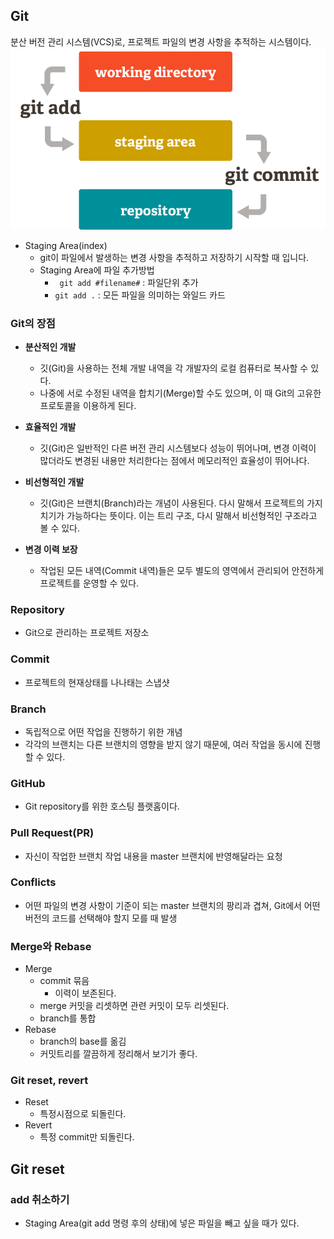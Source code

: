 ## Git
분산 버전 관리 시스템(VCS)로, 프로젝트 파일의 변경 사항을 추적하는 시스템이다.
![git_staging_repository](../img/git_staging_repository.png)
- Staging Area(index)
  - git이 파일에서 발생하는 변경 사항을 추적하고 저장하기 시작할 때 입니다.
  - Staging Area에 파일 추가방법
    - ``` git add #filename#``` : 파일단위 추가
    - ``` git add . ``` : 모든 파일을 의미하는 와일드 카드


### Git의 장점
- **분산적인 개발** 
  - 깃(Git)을 사용하는 전체 개발 내역을 각 개발자의 로컬 컴퓨터로 복사할 수 있다.
  - 나중에 서로 수정된 내역을 합치기(Merge)할 수도 있으며, 이 때 Git의 고유한 프로토콜을 이용하게 된다.

- **효율적인 개발** 
  - 깃(Git)은 일반적인 다른 버전 관리 시스템보다 성능이 뛰어나며, 변경 이력이 많더라도 변경된 내용만 처리한다는 점에서
  메모리적인 효율성이 뛰어나다.

- **비선형적인 개발** 
  - 깃(Git)은 브랜치(Branch)라는 개념이 사용된다. 다시 말해서 프로젝트의 가지치기가 가능하다는 뜻이다.
  이는 트리 구조, 다시 말해서 비선형적인 구조라고 볼 수 있다.

- **변경 이력 보장** 
  - 작업된 모든 내역(Commit 내역)들은 모두 별도의 영역에서 관리되어 안전하게 프로젝트를 운영할 수 있다.

### Repository
- Git으로 관리하는 프로젝트 저장소

### Commit
- 프로젝트의 현재상태를 나나태는 스냅샷

### Branch
- 독립적으로 어떤 작업을 진행하기 위한 개념
- 각각의 브랜치는 다른 브랜치의 영향을 받지 않기 때문에, 여러 작업을 동시에 진행 할 수 있다.

### GitHub
- Git repository를 위한 호스팅 플랫홈이다.

### Pull Request(PR)
- 자신이 작업한 브랜치 작업 내용을 master 브랜치에 반영해달라는 요청

### Conflicts
- 어떤 파일의 변경 사항이 기준이 되는 master 브랜치의 팡리과 겹쳐, Git에서 어떤 버전의 코드를 선택해야 할지 모를 때 발생

### Merge와 Rebase
- Merge
  - commit 묶음 
    - 이력이 보존된다.
  - merge 커밋을 리셋하면 관련 커밋이 모두 리셋된다.
  - branch를 통합
- Rebase
  - branch의 base를 옮김
  - 커밋트리를 깔끔하게 정리해서 보기가 좋다.

### Git reset, revert
- Reset
  - 특정시점으로 되돌린다.
- Revert
  - 특정 commit만 되돌린다.

## Git reset
### add 취소하기
- Staging Area(git add 명령 후의 상태)에 넣은 파일을 빼고 싶을 때가 있다.
```shell

```


